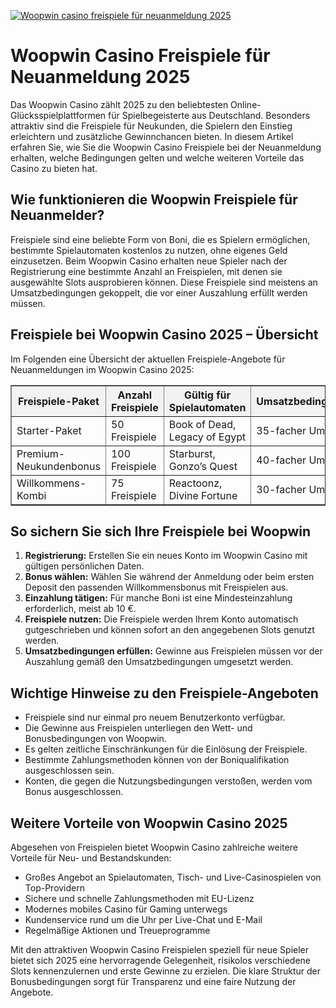 [![Woopwin casino freispiele für neuanmeldung 2025](https://123-caf.pages.dev/gitsignup.png)](https://vrmoo.ru/Bt82HjjY)

<h1>Woopwin Casino Freispiele für Neuanmeldung 2025</h1>  <p>Das Woopwin Casino zählt 2025 zu den beliebtesten Online-Glücksspielplattformen für Spielbegeisterte aus Deutschland. Besonders attraktiv sind die Freispiele für Neukunden, die Spielern den Einstieg erleichtern und zusätzliche Gewinnchancen bieten. In diesem Artikel erfahren Sie, wie Sie die Woopwin Casino Freispiele bei der Neuanmeldung erhalten, welche Bedingungen gelten und welche weiteren Vorteile das Casino zu bieten hat.</p>  <h2>Wie funktionieren die Woopwin Freispiele für Neuanmelder?</h2>  <p>Freispiele sind eine beliebte Form von Boni, die es Spielern ermöglichen, bestimmte Spielautomaten kostenlos zu nutzen, ohne eigenes Geld einzusetzen. Beim Woopwin Casino erhalten neue Spieler nach der Registrierung eine bestimmte Anzahl an Freispielen, mit denen sie ausgewählte Slots ausprobieren können. Diese Freispiele sind meistens an Umsatzbedingungen gekoppelt, die vor einer Auszahlung erfüllt werden müssen.</p>  <h2>Freispiele bei Woopwin Casino 2025 – Übersicht</h2>  <p>Im Folgenden eine Übersicht der aktuellen Freispiele-Angebote für Neuanmeldungen im Woopwin Casino 2025:</p>  <table border="1" cellpadding="8" cellspacing="0" style="border-collapse: collapse; width: 100%;">   <thead>     <tr style="background-color: #f2f2f2;">       <th>Freispiele-Paket</th>       <th>Anzahl Freispiele</th>       <th>Gültig für Spielautomaten</th>       <th>Umsatzbedingungen</th>       <th>Gültigkeitsdauer</th>     </tr>   </thead>   <tbody>     <tr>       <td>Starter-Paket</td>       <td>50 Freispiele</td>       <td>Book of Dead, Legacy of Egypt</td>       <td>35-facher Umsatz</td>       <td>7 Tage</td>     </tr>     <tr>       <td>Premium-Neukundenbonus</td>       <td>100 Freispiele</td>       <td>Starburst, Gonzo’s Quest</td>       <td>40-facher Umsatz</td>       <td>10 Tage</td>     </tr>     <tr>       <td>Willkommens-Kombi</td>       <td>75 Freispiele</td>       <td>Reactoonz, Divine Fortune</td>       <td>30-facher Umsatz</td>       <td>5 Tage</td>     </tr>   </tbody> </table>  <h2>So sichern Sie sich Ihre Freispiele bei Woopwin</h2>  <ol>   <li><strong>Registrierung:</strong> Erstellen Sie ein neues Konto im Woopwin Casino mit gültigen persönlichen Daten.</li>   <li><strong>Bonus wählen:</strong> Wählen Sie während der Anmeldung oder beim ersten Deposit den passenden Willkommensbonus mit Freispielen aus.</li>   <li><strong>Einzahlung tätigen:</strong> Für manche Boni ist eine Mindesteinzahlung erforderlich, meist ab 10 €.</li>   <li><strong>Freispiele nutzen:</strong> Die Freispiele werden Ihrem Konto automatisch gutgeschrieben und können sofort an den angegebenen Slots genutzt werden.</li>   <li><strong>Umsatzbedingungen erfüllen:</strong> Gewinne aus Freispielen müssen vor der Auszahlung gemäß den Umsatzbedingungen umgesetzt werden.</li> </ol>  <h2>Wichtige Hinweise zu den Freispiele-Angeboten</h2>  <ul>   <li>Freispiele sind nur einmal pro neuem Benutzerkonto verfügbar.</li>   <li>Die Gewinne aus Freispielen unterliegen den Wett- und Bonusbedingungen von Woopwin.</li>   <li>Es gelten zeitliche Einschränkungen für die Einlösung der Freispiele.</li>   <li>Bestimmte Zahlungsmethoden können von der Boniqualifikation ausgeschlossen sein.</li>   <li>Konten, die gegen die Nutzungsbedingungen verstoßen, werden vom Bonus ausgeschlossen.</li> </ul>  <h2>Weitere Vorteile von Woopwin Casino 2025</h2>  <p>Abgesehen von Freispielen bietet Woopwin Casino zahlreiche weitere Vorteile für Neu- und Bestandskunden:</p>  <ul>   <li>Großes Angebot an Spielautomaten, Tisch- und Live-Casinospielen von Top-Providern</li>   <li>Sichere und schnelle Zahlungsmethoden mit EU-Lizenz</li>   <li>Modernes mobiles Casino für Gaming unterwegs</li>   <li>Kundenservice rund um die Uhr per Live-Chat und E-Mail</li>   <li>Regelmäßige Aktionen und Treueprogramme</li> </ul>  <p>Mit den attraktiven Woopwin Casino Freispielen speziell für neue Spieler bietet sich 2025 eine hervorragende Gelegenheit, risikolos verschiedene Slots kennenzulernen und erste Gewinne zu erzielen. Die klare Struktur der Bonusbedingungen sorgt für Transparenz und eine faire Nutzung der Angebote.</p>